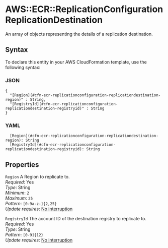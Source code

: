 # AWS::ECR::ReplicationConfiguration ReplicationDestination<a name="aws-properties-ecr-replicationconfiguration-replicationdestination"></a>

An array of objects representing the details of a replication destination\.

## Syntax<a name="aws-properties-ecr-replicationconfiguration-replicationdestination-syntax"></a>

To declare this entity in your AWS CloudFormation template, use the following syntax:

### JSON<a name="aws-properties-ecr-replicationconfiguration-replicationdestination-syntax.json"></a>

```
{
  "[Region](#cfn-ecr-replicationconfiguration-replicationdestination-region)" : String,
  "[RegistryId](#cfn-ecr-replicationconfiguration-replicationdestination-registryid)" : String
}
```

### YAML<a name="aws-properties-ecr-replicationconfiguration-replicationdestination-syntax.yaml"></a>

```
  [Region](#cfn-ecr-replicationconfiguration-replicationdestination-region): String
  [RegistryId](#cfn-ecr-replicationconfiguration-replicationdestination-registryid): String
```

## Properties<a name="aws-properties-ecr-replicationconfiguration-replicationdestination-properties"></a>

`Region`  <a name="cfn-ecr-replicationconfiguration-replicationdestination-region"></a>
A Region to replicate to\.  
*Required*: Yes  
*Type*: String  
*Minimum*: `2`  
*Maximum*: `25`  
*Pattern*: `[0-9a-z-]{2,25}`  
*Update requires*: [No interruption](https://docs.aws.amazon.com/AWSCloudFormation/latest/UserGuide/using-cfn-updating-stacks-update-behaviors.html#update-no-interrupt)

`RegistryId`  <a name="cfn-ecr-replicationconfiguration-replicationdestination-registryid"></a>
The account ID of the destination registry to replicate to\.  
*Required*: Yes  
*Type*: String  
*Pattern*: `[0-9]{12}`  
*Update requires*: [No interruption](https://docs.aws.amazon.com/AWSCloudFormation/latest/UserGuide/using-cfn-updating-stacks-update-behaviors.html#update-no-interrupt)